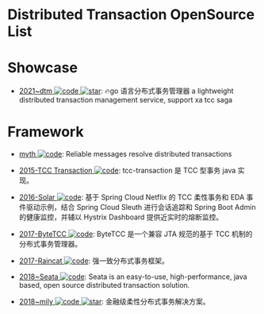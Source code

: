# Distributed Transaction OpenSource List

# Showcase

- [2021~dtm ![code](https://ng-tech.icu/assets/code.svg) ![star](https://img.shields.io/github/stars/dtm-labs/dtm)](https://github.com/dtm-labs/dtm): 🔥go 语言分布式事务管理器 a lightweight distributed transaction management service, support xa tcc saga

# Framework

- [myth ![code](https://ng-tech.icu/assets/code.svg)](https://github.com/dromara/myth): Reliable messages resolve distributed transactions

- [2015-TCC Transaction ![code](https://ng-tech.icu/assets/code.svg)](https://github.com/changmingxie/tcc-transaction): tcc-transaction 是 TCC 型事务 java 实现。

- [2016-Solar ![code](https://ng-tech.icu/assets/code.svg)](https://github.com/prontera/spring-cloud-rest-tcc): 基于 Spring Cloud Netflix 的 TCC 柔性事务和 EDA 事件驱动示例，结合 Spring Cloud Sleuth 进行会话追踪和 Spring Boot Admin 的健康监控，并辅以 Hystrix Dashboard 提供近实时的熔断监控。

- [2017-ByteTCC ![code](https://ng-tech.icu/assets/code.svg)](https://github.com/liuyangming/ByteTCC): ByteTCC 是一个兼容 JTA 规范的基于 TCC 机制的分布式事务管理器。

- [2017-Raincat ![code](https://ng-tech.icu/assets/code.svg)](https://github.com/dromara/raincat): 强一致分布式事务框架。

- [2018~Seata ![code](https://ng-tech.icu/assets/code.svg)](https://github.com/seata/Seata): Seata is an easy-to-use, high-performance, java based, open source distributed transaction solution.

- [2018~mily ![code](https://ng-tech.icu/assets/code.svg) ![star](https://img.shields.io/github/stars/dromara/hmily)](https://github.com/dromara/hmily): 金融级柔性分布式事务解决方案。
